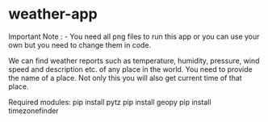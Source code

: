 # weather-app
Important Note : - You need all png files to run this app or you can use your own but you need to change them in code.

We can find weather reports such as temperature, humidity, pressure, wind speed and description etc. 
of any place in the world. You need to provide the name of a place. Not only this you will also get current time of that place. 

Required modules:
  pip install pytz 
  pip install geopy
  pip install timezonefinder
